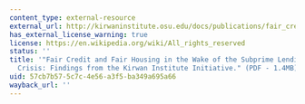 ```yaml
---
content_type: external-resource
external_url: http://kirwaninstitute.osu.edu/docs/publications/fair_credit_fair_housing_summary_report.pdf
has_external_license_warning: true
license: https://en.wikipedia.org/wiki/All_rights_reserved
status: ''
title: '"Fair Credit and Fair Housing in the Wake of the Subprime Lending and Foreclosure
  Crisis: Findings from the Kirwan Institute Initiative." (PDF - 1.4MB)'
uid: 57cb7b57-5c7c-4e56-a3f5-ba349a695a66
wayback_url: ''
---
```

